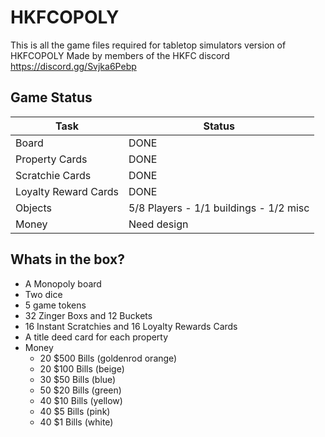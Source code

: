 # HKFCOPOLY
This is all the game files required for tabletop simulators version of HKFCOPOLY
Made by members of the HKFC discord https://discord.gg/Svjka6Pebp

## Game Status
| Task | Status |
| --- | ----------- |
| Board | DONE |
| Property Cards | DONE |
| Scratchie Cards | DONE |
| Loyalty Reward Cards | DONE |
| Objects | 5/8 Players - 1/1 buildings - 1/2 misc |
| Money | Need design |

## Whats in the box?
- A Monopoly board
- Two dice
- 5 game tokens
- 32 Zinger Boxs and 12 Buckets
- 16 Instant Scratchies and 16 Loyalty Rewards Cards
- A title deed card for each property
- Money
	- 20 $500 Bills (goldenrod orange)
	- 20 $100 Bills (beige)
	- 30 $50 Bills (blue)
	- 50 $20 Bills (green)
	- 40 $10 Bills (yellow)
	- 40 $5 Bills (pink)
	- 40 $1 Bills (white)
